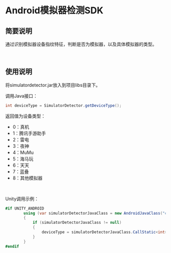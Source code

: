 # Android模拟器检测SDK

## 简要说明

通过识别模拟器设备指纹特征，判断是否为模拟器，以及具体模拟器的类型。

​             

## 使用说明

将simulatordetector.jar放入到项目libs目录下。

调用Java接口：

```java
int deviceType = SimulatorDetector.getDeviceType();
```

返回值为设备类型：

* 0：真机
* 1：腾讯手游助手
* 2：雷电
* 3：夜神
* 4：MuMu
* 5：海马玩
* 6：天天
* 7：蓝叠
* 8：其他模拟器

​        

Unity调用示例：

```c#
#if UNITY_ANDROID
        using (var simulatorDetectorJavaClass = new AndroidJavaClass("com.github.sandin.simulator.detector.SimulatorDetector"))
        {
            if (simulatorDetectorJavaClass != null)
            {
                deviceType = simulatorDetectorJavaClass.CallStatic<int>("getDeviceType");
            }
        }
#endif
```

